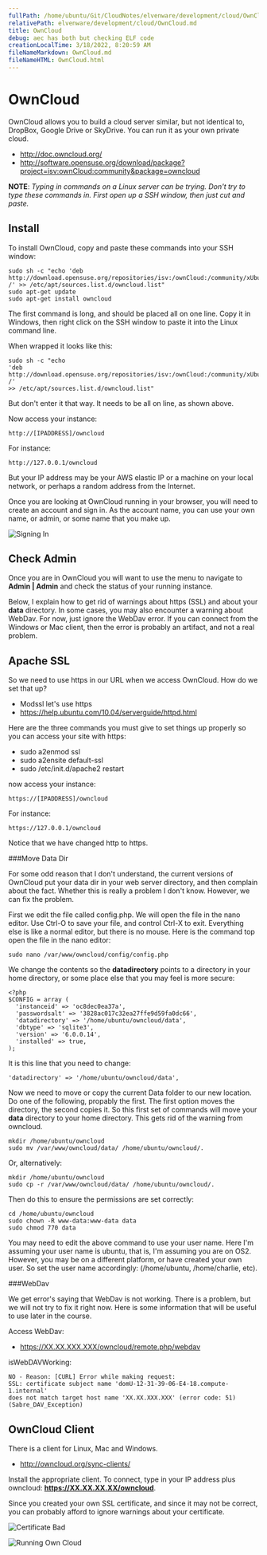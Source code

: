 ```yaml
---
fullPath: /home/ubuntu/Git/CloudNotes/elvenware/development/cloud/OwnCloud.md
relativePath: elvenware/development/cloud/OwnCloud.md
title: OwnCloud
debug: aec has both but checking ELF code
creationLocalTime: 3/18/2022, 8:20:59 AM
fileNameMarkdown: OwnCloud.md
fileNameHTML: OwnCloud.html
---
```


<!-- toc -->
<!-- tocstop -->

OwnCloud
========

OwnCloud allows you to build a cloud server similar, but not identical
to, DropBox, Google Drive or SkyDrive. You can run it as your own
private cloud.

- <http://doc.owncloud.org/>
- <http://software.opensuse.org/download/package?project=isv:ownCloud:community&package=owncloud>

**NOTE**: *Typing in commands on a Linux server can be trying. Don't 
try to type these commands in. First open up a SSH window, then just 
cut and paste.*

Install
-------

To install OwnCloud, copy and paste these commands into your SSH
window:

	sudo sh -c "echo 'deb http://download.opensuse.org/repositories/isv:/ownCloud:/community/xUbuntu_13.10/ /' >> /etc/apt/sources.list.d/owncloud.list"
	sudo apt-get update
	sudo apt-get install owncloud

The first command is long, and should be placed all on one line. Copy it
in Windows, then right click on the SSH window to paste it into
the Linux command line. 

When wrapped it looks like this: 

	sudo sh -c "echo 
	'deb http://download.opensuse.org/repositories/isv:/ownCloud:/community/xUbuntu_13.10/ /' 
	>> /etc/apt/sources.list.d/owncloud.list"

But don't enter it that way. It needs to be all on line, as shown above.

Now access your instance: 

	http://[IPADDRESS]/owncloud

For instance: 

	http://127.0.0.1/owncloud

But your IP address may be your AWS elastic IP or a machine on your
local network, or perhaps a random address from the Internet.

Once you are looking at OwnCloud running in your browser, you will 
need to create an account and sign in. As the account name, you can 
use your own name, or admin, or some name that you make up.

![Signing In](images/OwnCloud00.png)

Check Admin
-----------

Once you are in OwnCloud you will want to use the menu to navigate 
to **Admin | Admin** and check the status of your running instance.

Below, I explain how to get rid of warnings about https (SSL) and about
your **data** directory. In some cases, you may also encounter a 
warning about WebDav. For now, just ignore the WebDav error. If you
can connect from the Windows or Mac client, then the error is 
probably an artifact, and not a real problem.

Apache SSL
----------

So we need to use https in our URL when we access OwnCloud. How do we
set that up?

- Modssl let's use https
- https://help.ubuntu.com/10.04/serverguide/httpd.html

Here are the three commands you must give to set things up properly
so you can access your site with https:

- sudo a2enmod ssl
- sudo a2ensite default-ssl
- sudo /etc/init.d/apache2 restart

now access your instance: 

	https://[IPADDRESS]/owncloud

For instance: 

	https://127.0.0.1/owncloud
	
Notice that we have changed http to https.

###Move Data Dir

For some odd reason that I don't understand, the current versions
of OwnCloud put your data dir in your web server directory, and then
complain about the fact. Whether this is really a problem I don't
know. However, we can fix the problem.

First we edit the file called config.php. We will open the file in 
the nano editor. Use Ctrl-O to save your file, and control Ctrl-X to 
exit. Everything else is like a normal editor, but there is no 
mouse. Here is the command top open the file in the nano editor:

	sudo nano /var/www/owncloud/config/config.php

We change the contents so the **datadirectory** points to a directory
in your home directory, or some place else that you may feel is more
secure:

	<?php
	$CONFIG = array (
	  'instanceid' => 'oc8dec0ea37a',
	  'passwordsalt' => '3828ac017c32ea27ffe9d59fa0dc66',
	  'datadirectory' => '/home/ubuntu/owncloud/data',
	  'dbtype' => 'sqlite3',
	  'version' => '6.0.0.14',
	  'installed' => true,
	);
	
It is this line that you need to change:

	'datadirectory' => '/home/ubuntu/owncloud/data',

Now we need to move or copy the current Data folder to our new 
location. Do one of the following, propably the first. The first 
option moves the directory, the second copies it. So this first set of 
commands will move your **data** directory to your home directory. This 
gets rid of the warning from owncloud.

	mkdir /home/ubuntu/owncloud
	sudo mv /var/www/owncloud/data/ /home/ubuntu/owncloud/. 

Or, alternatively:

	mkdir /home/ubuntu/owncloud
	sudo cp -r /var/www/owncloud/data/ /home/ubuntu/owncloud/.

Then do this to ensure the permissions are set correctly:

	cd /home/ubuntu/owncloud
	sudo chown -R www-data:www-data data
	sudo chmod 770 data

You may need to edit the above command to use your user name. Here
I'm assuming your user name is ubuntu, that is, I'm assuming you
are on OS2. However, you may be on a different platform, or have
created your own user. So set the user name accordingly: (/home/ubuntu, 
/home/charlie, etc).

###WebDav

We get error's saying that WebDav is not working. There is a problem,
but we will not try to fix it right now. Here is some information that
will be useful to use later in the course.

Access WebDav:

- <https://XX.XX.XXX.XXX/owncloud/remote.php/webdav>

isWebDAVWorking: 


	NO - Reason: [CURL] Error while making request: 
	SSL: certificate subject name 'domU-12-31-39-06-E4-18.compute-1.internal' 
	does not match target host name 'XX.XX.XXX.XXX' (error code: 51) (Sabre_DAV_Exception)

OwnCloud Client
---------------

There is a client for Linux, Mac and Windows. 

- <http://owncloud.org/sync-clients/>

Install the appropriate client. To connect, type in your IP address 
plus owncloud: **https://XX.XX.XX.XX/owncloud**.

Since you created your own SSL certificate, and since it may not 
be correct, you can probably afford to ignore warnings about your
certificate.

![Certificate Bad](images/OwnCloud01.png)

![Running Own Cloud](images/OwnCloud02.png)


